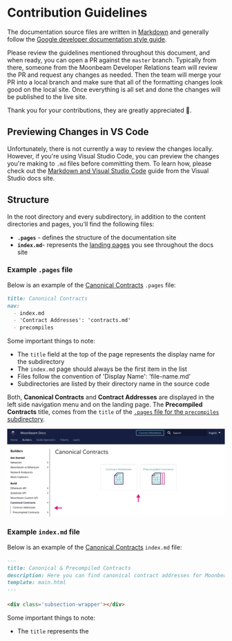 # Contribution Guidelines

The documentation source files are written in [Markdown](https://daringfireball.net/projects/markdown) and generally follow the [Google developer documentation style guide](https://developers.google.com/style).

Please review the guidelines mentioned throughout this document, and when ready, you can open a PR against the `master` branch. Typically from there, someone from the Moonbeam Developer Relations team will review the PR and request any changes as needed. Then the team will merge your PR into a local branch and make sure that all of the formatting changes look good on the local site. Once everything is all set and done the changes will be published to the live site.

Thank you for your contributions, they are greatly appreciated 💜.

## Previewing Changes in VS Code

Unfortunately, there is not currently a way to review the changes locally.
However, if you're using Visual Studio Code, you can preview the changes you're making to `.md` files before committing them. To learn how, please check out the [Markdown and Visual Studio Code](https://code.visualstudio.com/docs/languages/markdown) guide from the Visual Studio docs site.

## Structure

In the root directory and every subdirectory, in addition to the content directories and pages, you'll find the following files: 

- **`.pages`** - defines the structure of the documentation site
- **`index.md`**- represents the [landing pages](https://docs.moonbeam.network/builders/) you see throughout the docs site

### Example `.pages` file

Below is an example of the [Canonical Contracts](https://docs.moonbeam.network/builders/ethereum/canonical-contracts/) `.pages` file:

```markdown
title: Canonical Contracts
nav:
  - index.md
  - 'Contract Addresses': 'contracts.md'
  - precompiles
```

Some important things to note:

- The `title` field at the top of the page represents the display name for the subdirectory
- The `index.md` page should always be the first item in the list
- Files follow the convention of 'Display Name': 'file-name.md'
- Subdirectories are listed by their directory name in the source code

Both, **Canonical Contracts** and **Contract Addresses** are displayed in the left side navigation menu and on the landing page. The **Precompiled Contracts** title, comes from the `title` of the [`.pages` file for the `precompiles` subdirectory](https://github.com/moonbeam-foundation/moonbeam-docs/blob/master/builders/ethereum/canonical-contracts/precompiles/.pages).

![Display titles](/images/readme-contributing/contributing-1.webp)

### Example `index.md` file

Below is an example of the [Canonical Contracts](https://docs.moonbeam.network/builders/ethereum/canonical-contracts/) `index.md` file: 

```markdown
---
title: Canonical & Precompiled Contracts
description: Here you can find canonical contract addresses for Moonbeam, and precompiled contracts for interacting with Substrate features using the Ethereum API.
template: main.html
---

<div class='subsection-wrapper'></div>
```

Some important things to note:

- The `title` represents the <title> tag and is used for SEO purposes
- The `description` represents the meta-description and is also used for SEO purposes
- The `template` defines the template to be used. It should always be `main.html`
- The `<div>` is populated with links to any pages or subdirectories and is populated automatically by a script at runtime that builds the landing pages

The **Canonical Contracts** landing page is rendered and retrieves the `title`s from the `.pages` files.

![Landing page](/images/readme-contributing/contributing-2.webp)

## Content Pages

When adding a new content page, you should have the following components:

- **`title`** - represents the <title> tag and is used for SEO purposes (not displayed on the published site)
- **`description`** - represents the meta-description and is also used for SEO purposes (not displayed on the published site)
- **Page title** - a title to be displayed at the top of the page 
- **`## Introduction` section** - 2-3 paragraphs to serve as an introduction. This should be long-lived, meaning it will not require changes in the future

Optionally, you should also consider including the following sections:

- **`## Checking Prerequisites` section** - if the guide requires the user to have certain developer tools installed, for example Docker or MetaMask, it should be listed here
- **`## Getting Started` section** - if this is a 3rd party integration, having links that point to the most important parts of your project's documentation site that helps users to get started with your project

For example:

```
---
title: Title for SEO purposes
description: Description for SEO purposes.
---

# Page Title

![Banner Image](/images/<subdirectory>/<project>-banner.webp)

## Introduction

Write 2-3 paragraphs to serve as the introduction here.

...
```

## Images

Images are stored in the `images` subdirectory. They are organized to mirror the structure of the docs site. So, for example, if you are creating a new page for the `builders` section and need to add images, those would go under the `images/builders/` subdirectory.

All pages should have a banner image, you can use the `_banner-template.svg` found in the root of the `images` directory to create your own. 

All landing pages require a logo or relevant icon. You can use the `_index-page-template.svg` that is in the root of the `images` subdirectory to create your own that is the correct size. These images are stored in the `images/index-pages` subdirectory.

Ultimately, images displayed on the website should be in `.webp` format.

To add an image to your page, you should have [alt text](https://developers.google.com/style/images#alt-text) and use the following syntax:

```markdown
![Alt text goes here](/images/<subdirectory>/<image-file-name>.webp)
```

## Snippets

Snippets can be used to manage reusable lines of code or text. There is a subdirectory for `text` and `code`. The `text` snippets will get translated for the Chinese version of the documentation site. On the other hand, the `code` snippets should only contain code and therefore do not get translated.

To link to a snippet, you can use the following syntax in the Markdown file:

```markdown
--8<-- 'code/<subdirectory>/<snippet-file-name>.md'
```

Code snippets can be written in Markdown or the programming language itself, for example, `.py` for Python, `.js` for JavaScript, etc.

## Search Enging Optimization (SEO)

Here are some resources to help you create good titles and descriptions for SEO:

- [Google's recommendation on good titles](https://developers.google.com/search/docs/advanced/appearance/title-link?hl=en)
- [Google's recommendation on good descriptions](https://developers.google.com/search/docs/advanced/appearance/snippet?hl=en)

In general, titles should be between 50 and 60 characters and descriptions should be between 110 and 160 characters.
